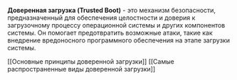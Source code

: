 **Доверенная загрузка (Trusted Boot)** - это механизм безопасности, предназначенный для обеспечения целостности и доверия к загрузочному процессу операционной системы и других компонентов системы. Он помогает предотвратить возможные атаки, такие как внедрение вредоносного программного обеспечения на этапе загрузки системы.

[[Основные принципы доверенной загрузки]]
[[Самые распространенные виды доверенной загрузки]]
